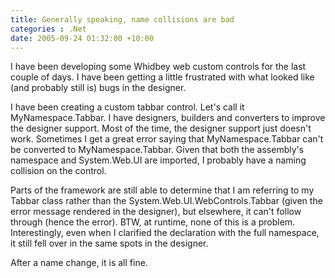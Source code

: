 ```yaml
---
title: Generally speaking, name collisions are bad
categories : .Net
date: 2005-09-24 01:32:00 +10:00
---
```


 I have been developing some Whidbey web custom controls for the last couple of days. I have been getting a little frustrated with what looked like (and probably still is) bugs in the designer. 

 I have been creating a custom tabbar control. Let's call it MyNamespace.Tabbar. I have designers, builders and converters to improve the designer support. Most of the time, the designer support just doesn't work. Sometimes I get a great error saying that MyNamespace.Tabbar can't be converted to MyNamespace.Tabbar. Given that both the assembly's namespace and System.Web.UI are imported, I probably have a naming collision on the control. 

 Parts of the framework are still able to determine that I am referring to my Tabbar class rather than the System.Web.UI.WebControls.Tabbar (given the error message rendered in the designer), but elsewhere, it can't follow through (hence the error). BTW, at runtime, none of this is a problem. Interestingly, even when I clarified the declaration with the full namespace, it still fell over in the same spots in the designer. 

 After a name change, it is all fine. 


